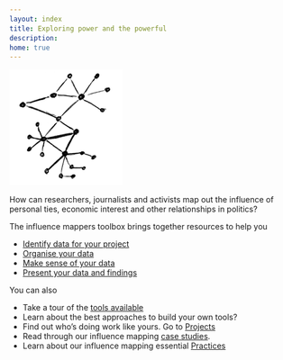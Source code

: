```yaml
---
layout: index
title: Exploring power and the powerful
description: 
home: true
---
```


![](assets/images/logo.png)

How can researchers, journalists and activists map out the influence of personal ties, economic interest and other relationships in politics?

The influence mappers toolbox brings together resources to help you

 * [Identify data for your project](practices/collecting.html)
 * [Organise your data](practices/organising.html)
 * [Make sense of your data](practices/analysing.html)
 * [Present your data and findings](practices/publishing.html)

You can also

 * Take a tour of the [tools available](tools.html)
 * Learn about the best approaches to build your own tools?
 * Find out who’s doing work like yours. Go to [Projects](projects)
 * Read through our influence mapping [case studies](cases.html).
 * Learn about our influence mapping essential [Practices](practices)
